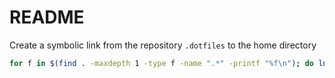 # README

Create a symbolic link from the repository `.dotfiles` to the home directory

~~~bash
for f in $(find . -maxdepth 1 -type f -name ".*" -printf "%f\n"); do ln -s $f $HOME/$f; done
~~~


